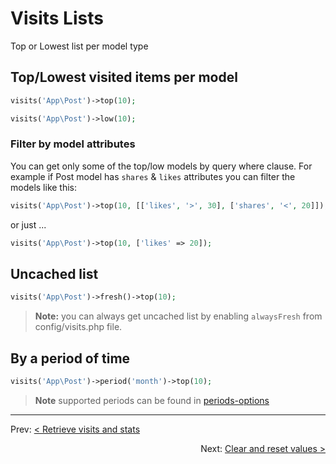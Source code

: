 # Visits Lists

Top or Lowest list per model type

## Top/Lowest visited items per model

```php
visits('App\Post')->top(10);
```

```php
visits('App\Post')->low(10);
```

### Filter by model attributes

You can get only some of the top/low models by query where clause. For example if Post model has `shares` & `likes` attributes you can filter the models like this:

```php
visits('App\Post')->top(10, [['likes', '>', 30], ['shares', '<', 20]]);
```

or just ...

```php
visits('App\Post')->top(10, ['likes' => 20]);
```

## Uncached list

```php
visits('App\Post')->fresh()->top(10);
```

> **Note:** you can always get uncached list by enabling `alwaysFresh` from config/visits.php file.

## By a period of time

```php
visits('App\Post')->period('month')->top(10);
```

> **Note** supported periods can be found in [periods-options](8_clear-and-reset-values.md#periods-options)

---

<p align="left">
  Prev:  <a href="6_retrieve-visits-and-stats.md">< Retrieve visits and stats</a> 
</p>

<p align="right">
  Next:  <a href="8_clear-and-reset-values.md">Clear and reset values ></a> 
</p>
